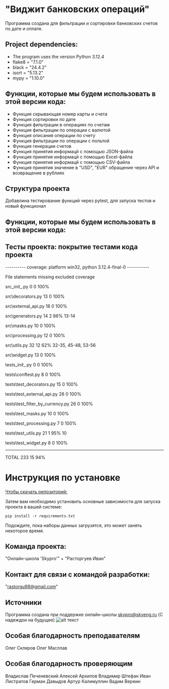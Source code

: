 # "Виджит банковских операций"

Программа создана для фильтрации и сортировки банковских счетов по дате и оплате.

## Project dependencies:
* The program uses the version Python 3.12.4
* flake8 = "7.1.0"
* black = "24.4.2"
* isort = "5.13.2"
* mypy = "1.10.0"


## Функции, которые мы будем использовать в этой версии кода:

* Функция скрывающая номер карты и счета
* Функция сортировки по дате
* Функция фильтрации в операциях по счетам
* Функция фильтрации по операции с валютой
* Функция описания операции по счету 
* Функция фильтрации по операции с польтой
* Функция генерации счетов 
* Функция принятия информацй с помощью JSON-файла
* Функция принятия информацй с помощью Excel-файла
* Функция принятия информацй с помощью CSV-файла
* Функция принятия значение в "USD", "EUR"  обращение через API и возвращение в рублиях


## Структура проекта
Добавлина тестирование функций через pytest, для запуска тестов и новый функционал


## Функции, которые мы будем использовать в этой версии кода:
## Тесты проекта: покрытие тестами кода проекта 
---------- coverage: platform win32, python 3.12.4-final-0 -----------       

File	statements	missing	excluded	coverage

src\__init__.py                        0      0   100%

src\decorators.py                     13      0   100%

src\external_api.py                   18      0   100%

src\generators.py                     14      2    86%   13-14

src\masks.py                          10      0   100%

src\processing.py                     12      0   100%

src\utils.py                          32     12    62%   32-35, 45-48, 53-56

src\widget.py                         13      0   100%

tests\__init__.py                      0      0   100%

tests\conftest.py                      8      0   100%

tests\test_decorators.py              15      0   100%

tests\test_external_api.py            26      0   100%

tests\test_filter_by_currency.py      26      0   100%

tests\test_masks.py                   10      0   100%

tests\test_processing.py               7      0   100%

tests\test_utils.py                   21      1    95%   10

tests\test_widget.py                   8      0   100%

----------------------------------------------------------------
TOTAL                                233     15    94%


# Инструкция по установке
[Чтобы скачать репозиторий:](https://github.com/IvanRas/homework_10_1/pull/1)

Затем вам необходимо установить основные зависимости для запуска проекта в вашей системе:

```pip install -r requirements.txt```

Подождите, пока наборы данных загрузятся, это может занять некоторое время. 

## Команда проекта:

"Онлайн-школа 'Skypro'" + 
"Расторгуев Иван"

## Контакт для связи с командой разработки:
"rastorgu98@gmail.com"

## Источники
Программа создана при поддержке онлайн-школы [skypro@skyeng.ru](https://sky.pro/#giftpopup) (С надеждои на будущее)
 ![alt текст](https://static.tildacdn.com/tild3364-3965-4237-b664-363533643431/Group_1321317003.svg)

## Особая благодарность преподавателям 

Олег Скляров
Олег Масллав

## Особая благодарность проверяющим 

Владислав Печеневский
Алексей Архипов
Владимир Штефан
Иван Листратов
Герман Давыдов
Артур Калимуллин
Вадим Вереин